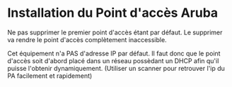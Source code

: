 
# Installation du Point d'accès Aruba

Ne pas supprimer le premier point d'accès étant par défaut. Le supprimer va rendre le point d'accès complètement inaccessible.

Cet équipement n'a PAS d'adresse IP par défaut. Il faut donc que le point d'accès soit d'abord placé dans un réseau possèdant un DHCP afin qu'il puisse l'obtenir dynamiquement. (Utiliser un scanner pour retrouver l'ip du PA facilement et rapidement)

